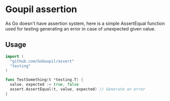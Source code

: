 # Goupil assertion

As Go doesn't have assertion system, here is a simple AssertEqual function used for testing generating an error in case of unexpected given value.

## Usage

```go
import (
  "github.com/GoGoupil/assert"
  "testing"
)

func TestSomething(t *testing.T) {
  value, expected := true, false
  assert.AssertEqual(t, value, expected) // Generate an error
}
```
